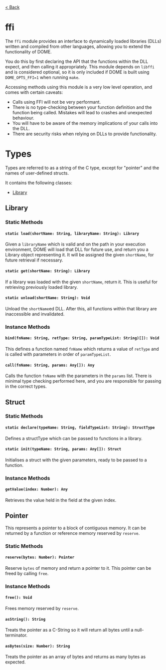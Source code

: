[< Back](.)

ffi
================

The `ffi` module provides an interface to dynamically loaded libraries (DLLs) written and compiled from other languages, allowing you to extend the functionality of DOME.

You do this by first declaring the API that the functions within the DLL expect, and then calling it appropriately.
This module depends on `libffi` and is considered optional, so it is only included if DOME is built using `DOME_OPTS_FFI=1` when running `make`.

Accessing methods using this module is a very low level operation, and comes with certain caveats:
 * Calls using FFI will not be very performant.
 * There is no type-checking between your function definition and the function being called. Mistakes will lead to crashes and unexpected behaviour.
 * You will have to be aware of the memory implications of your calls into the DLL.
 * There are security risks when relying on DLLs to provide functionality.

# Types

Types are referred to as a string of the C type, except for "pointer" and the names of user-defined structs.

It contains the following classes:

* [Library](#library)

## Library

### Static Methods

#### `static load(shortName: String, libraryName: String): Library`
Given a `libraryName` which is valid and on the path in your execution environment, DOME will load that DLL for future use, 
and return you a Library object representing it. It will be assigned the given `shortName`, for future retrieval if necessary.

#### `static get(shortName: String): Library`
If a library was loaded with the given `shortName`, return it. This is useful for retrieving previously loaded library.

#### `static unload(shortName: String): Void`
Unload the `shortName`ed DLL. After this, all functions within that library are inaccessible and invalidated.

### Instance Methods

#### `bind(fnName: String, retType: String, paramTypeList: String)[]): Void`
This defines a function named `fnName` which returns a value of `retType` and is called with parameters in order of `paramTypeList`.

#### `call(fnName: String, params: Any[]): Any`
Calls the function `fnName` with the parameters in the `params` list.
There is minimal type checking performed here, and you are responsible for passing in the correct types.

## Struct

### Static Methods

#### `static declare(typeName: String, fieldTypeList: String): StructType`
Defines a structType which can be passed to functions in a library.

#### `static init(typeName: String, params: Any[]): Struct`
Initialises a struct with the given parameters, ready to be passed to a function.

### Instance Methods

#### `getValue(index: Number): Any`
Retrieves the value held in the field at the given index.

## Pointer
This represents a pointer to a block of contiguous memory. It can be returned by a function or reference memory reserved by `reserve`.

### Static Methods
#### `reserve(bytes: Number): Pointer`
Reserve `bytes` of memory and return a pointer to it. This pointer can be freed by calling `free`.

### Instance Methods

#### `free(): Void`
Frees memory reserved by `reserve`.

#### `asString(): String`
Treats the pointer as a C-String so it will return all bytes until a null-terminator.

#### `asBytes(size: Number): String`
Treats the pointer as an array of bytes and returns as many bytes as expected.


